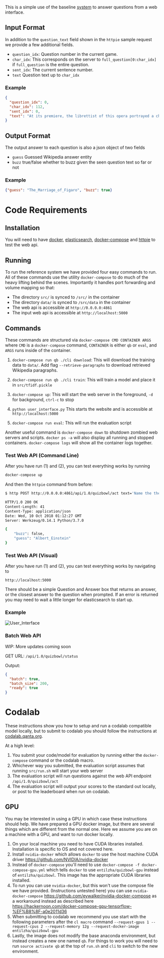 This is a simple use of the baseline [system](https://github.com/Pinafore/qanta-codalab) to answer questions from a web interface. 



## Input Format
In addition to the `question_text` field shown in the `httpie` sample request we provide a few additional fields.

 * `question_idx`: Question number in the current game.
 * `char_idx`: This corresponds on the server to `full_question[0:char_idx]` if `full_question` is the entire question.
 * `sent_idx`: The current sentence number.
 * `text` Question text up to `char_idx`
 
### Example

```json
{
  "question_idx": 0,
  "char_idx": 112,
  "sent_idx": 0,
  "text": "At its premiere, the librettist of this opera portrayed a character who asks for a glass of wine with his dying wish"
}
```


## Output Format
The output answer to each question is also a json object of two fields
 * `guess` Guessed Wikipedia answer entity
 * `buzz` true/false whether to buzz given the seen question text so far or not

### Example

```json
{"guess": "The_Marriage_of_Figaro", "buzz": true}
```



# Code Requirements

## Installation

You will  need to have [docker](https://docs.docker.com/install/), [elasticsearch](https://www.elastic.co/downloads/elasticsearch),  [docker-compose](https://docs.docker.com/compose/install/)
and [httpie](https://httpie.org) to test the web api.

## Running

To run the reference system we have provided four easy commands to run. All of
these commands use the utility `docker-compose` to do much of the heavy lifting
behind the scenes. Importantly it handles port forwarding and volume mapping so that:

* The directory `src/` is synced to `/src/` in the container
* The directory `data/` is synced to `/src/data` in the container
* The web api is accessible at `http://0.0.0.0:4861`
* The input web api is accessible at `http://localhost:5000`


## Commands

These commands are structured via `docker-compose CMD CONTAINER ARGS` where
`CMD` is a `docker-compose` command, `CONTAINER` is either `qb` or `eval`, and
`ARGS` runs inside of the container.

1. `docker-compose run qb ./cli download`: This will download the training data to `data/`. Add flag `--retrieve-paragraphs` to download retrieved Wikipedia paragraphs.

2. `docker-compose run qb ./cli train`: This will train a model and place it in `src/tfidf.pickle`

3. `docker-compose up`: This will start the web server in the foreground, `-d` for background, `ctrl-c` to stop

4. `python user_interface.py` This starts the website and is accessible at `http://localhost:5000`

5. `docker-compose run eval`: This will run the evaluation script

Another useful command is `docker-compose down` to shutdown zombied web servers
and scripts. `docker ps -a` will also display all running and stopped
containers. `docker-compose logs` will show all the container logs together.


### Test Web API (Command Line)
After you have run (1) and (2), you can test everything works by running

```bash
docker-compose up
```

And then the `httpie` command from before:

```bash
$ http POST http://0.0.0.0:4861/api/1.0/quizbowl/act text='Name the the inventor of general relativity and the photoelectric effect'

HTTP/1.0 200 OK
Content-Length: 41
Content-Type: application/json
Date: Wed, 10 Oct 2018 01:12:27 GMT
Server: Werkzeug/0.14.1 Python/3.7.0

{
    "buzz": false,
    "guess": "Albert_Einstein"
}
```

### Test Web API (Visual)
After you have run (1) and (2), you can test everything works by navigating to

`http://localhost:5000`

There should be a simple Question and Answer box that returns an answer, or the closest answer to the question when prompted. If an error is returned you may need to wait a little longer for elasticsearch to start up. 

### Example
![User_Interface](https://user-images.githubusercontent.com/37555910/114807250-1809e180-9d74-11eb-829e-dce7ad79fb04.gif)



### Batch Web API

WIP: More updates coming soon

GET URL: `/api/1.0/quizbowl/status`

Output:
```json
{
  "batch": true,
  "batch_size": 200,
  "ready": true
}
```


# Codalab

These instructions show you how to setup and run a codalab compatible model locally, but to submit to codalab you should follow the instructions at [codalab.qanta.org](http://codalab.qanta.org/).


At a high level:
1. You submit your code/model for evaluation by running either the `docker-compose` command or the codalab macro.
2. Whichever way you submitted, the evaluation script assumes that running `src/run.sh` will start your web server
3. The evaluation script will run questions against the web API endpoint `/api/1.0/quizbowl/act`
4. The evaluation script will output your scores to the standard out locally, or post to the leaderboard when run on codalab.

## GPU

You may be interested in using a GPU in which case these instructions should help. We have prepared a GPU docker image, but there are several things which are different from the normal one. Here we assume you are on a machine with a GPU, and want to run docker locally.
1. On your local machine you need to have CUDA libraries installed. Installation is specific to OS and not covered here.
2. Install `nvidia-docker` which allows `docker` to use the host machine CUDA driver https://github.com/NVIDIA/nvidia-docker
3. Instead of `docker-compose` you'll need to use `docker-compose -f docker-compose-gpu.yml` which tells `docker` to use `entilzha/quizbowl-gpu` instead of `entilzha/quizbowl`. This image has the appropriate CUDA libraries installed.
4. To run you can use `nvidia-docker`, but this won't use the compose file we have provided. (Instructions untested here) you can use `nvidia-docker-compose` https://github.com/eywalker/nvidia-docker-compose as a workaround instead as described here https://hackernoon.com/docker-compose-gpu-tensorflow-%EF%B8%8F-a0e2011d36
5. When submitting to codalab we recommend you use start with the following parameters after the `cl macro` command `--request-gpus 1 --request-cpus 2 --request-memory 12g --request-docker-image entilzha/quizbowl-gpu`
6. Lastly, the image does not modify the base anaconda environment, but instead creates a new one named `qb`. For things to work you will need to run `source activate qb` at the top of `run.sh` and `cli` to switch to the new environment.
